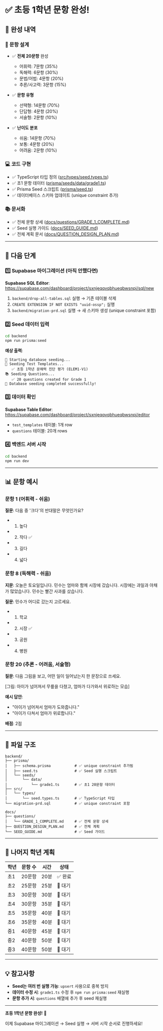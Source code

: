 # ✅ 초등 1학년 문항 완성!

## 🎉 완성 내역

### 📝 문항 설계
- ✅ **전체 20문항** 완성
  - 어휘력: 7문항 (35%)
  - 독해력: 6문항 (30%)
  - 문법/어법: 4문항 (20%)
  - 추론/사고력: 3문항 (15%)

- ✅ **문항 유형**
  - 선택형: 14문항 (70%)
  - 단답형: 4문항 (20%)
  - 서술형: 2문항 (10%)

- ✅ **난이도 분포**
  - 쉬움: 14문항 (70%)
  - 보통: 4문항 (20%)
  - 어려움: 2문항 (10%)

### 💻 코드 구현
- ✅ TypeScript 타입 정의 ([src/types/seed.types.ts](backend/src/types/seed.types.ts))
- ✅ 초1 문항 데이터 ([prisma/seeds/data/grade1.ts](backend/prisma/seeds/data/grade1.ts))
- ✅ Prisma Seed 스크립트 ([prisma/seed.ts](backend/prisma/seed.ts))
- ✅ 데이터베이스 스키마 업데이트 (unique constraint 추가)

### 📚 문서화
- ✅ 전체 문항 상세 ([docs/questions/GRADE_1_COMPLETE.md](docs/questions/GRADE_1_COMPLETE.md))
- ✅ Seed 실행 가이드 ([docs/SEED_GUIDE.md](docs/SEED_GUIDE.md))
- ✅ 전체 계획 문서 ([docs/QUESTION_DESIGN_PLAN.md](docs/QUESTION_DESIGN_PLAN.md))

---

## 🚀 다음 단계

### 1️⃣ Supabase 마이그레이션 (아직 안했다면)

**Supabase SQL Editor**: https://supabase.com/dashboard/project/sxnjeqqvqbhueqbwsnpj/sql/new

1. `backend/drop-all-tables.sql` 실행 → 기존 테이블 삭제
2. `CREATE EXTENSION IF NOT EXISTS "uuid-ossp";` 실행
3. `backend/migration-prd.sql` 실행 → 새 스키마 생성 (unique constraint 포함)

### 2️⃣ Seed 데이터 입력

```bash
cd backend
npm run prisma:seed
```

**예상 출력**:
```
🌱 Starting database seeding...
📝 Seeding Test Templates...
   ✅ 초등 1학년 문해력 진단 평가 (ELEM1-V1)
📚 Seeding Questions...
   ✅ 20 questions created for Grade 1
🎉 Database seeding completed successfully!
```

### 3️⃣ 데이터 확인

**Supabase Table Editor**: https://supabase.com/dashboard/project/sxnjeqqvqbhueqbwsnpj/editor

- `test_templates` 테이블: 1개 row
- `questions` 테이블: 20개 rows

### 4️⃣ 백엔드 서버 시작

```bash
cd backend
npm run dev
```

---

## 📊 문항 예시

### 문항 1 (어휘력 - 쉬움)
**질문**: 다음 중 '크다'의 반대말은 무엇인가요?
- 1) 높다
- 2) 작다 ✅
- 3) 길다
- 4) 넓다

### 문항 8 (독해력 - 쉬움)
**지문**: 오늘은 토요일입니다. 민수는 엄마와 함께 시장에 갔습니다. 시장에는 과일과 야채가 많았습니다. 민수는 빨간 사과를 샀습니다.

**질문**: 민수가 어디로 갔는지 고르세요.
- 1) 학교
- 2) 시장 ✅
- 3) 공원
- 4) 병원

### 문항 20 (추론 - 어려움, 서술형)
**질문**: 다음 그림을 보고, 어떤 일이 일어났는지 한 문장으로 쓰세요.

[그림: 아이가 넘어져서 무릎을 다쳤고, 엄마가 다가와서 위로하는 모습]

**예시 답안**:
- "아이가 넘어져서 엄마가 도와줍니다."
- "아이가 다쳐서 엄마가 위로합니다."

**배점**: 2점

---

## 📁 파일 구조

```
backend/
├── prisma/
│   ├── schema.prisma           # ✅ unique constraint 추가됨
│   ├── seed.ts                 # ✅ Seed 실행 스크립트
│   └── seeds/
│       └── data/
│           └── grade1.ts       # ✅ 초1 20문항 데이터
├── src/
│   └── types/
│       └── seed.types.ts       # ✅ TypeScript 타입
└── migration-prd.sql           # ✅ unique constraint 포함

docs/
├── questions/
│   └── GRADE_1_COMPLETE.md     # ✅ 전체 문항 상세
├── QUESTION_DESIGN_PLAN.md     # ✅ 전체 계획
└── SEED_GUIDE.md               # ✅ Seed 가이드
```

---

## 🎯 나머지 학년 계획

| 학년 | 문항 수 | 시간 | 상태 |
|------|---------|------|------|
| 초1  | 20문항  | 20분 | ✅ 완료 |
| 초2  | 25문항  | 25분 | 📝 대기 |
| 초3  | 30문항  | 30분 | 📝 대기 |
| 초4  | 30문항  | 35분 | 📝 대기 |
| 초5  | 35문항  | 40분 | 📝 대기 |
| 초6  | 35문항  | 40분 | 📝 대기 |
| 중1  | 40문항  | 45분 | 📝 대기 |
| 중2  | 40문항  | 50분 | 📝 대기 |
| 중3  | 40문항  | 50분 | 📝 대기 |

---

## 💡 참고사항

- **Seed는 여러 번 실행 가능**: `upsert` 사용으로 중복 방지
- **데이터 수정 시**: `grade1.ts` 수정 후 `npm run prisma:seed` 재실행
- **문항 추가 시**: `questions` 배열에 추가 후 seed 재실행

---

**초등 1학년 문항 완성!** 🎉

이제 Supabase 마이그레이션 → Seed 실행 → 서버 시작 순서로 진행하세요!
